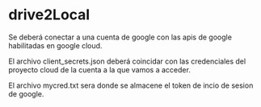 # drive2Local
Se deberá conectar a una cuenta de google con las apis de google habilitadas en google cloud.

El archivo client_secrets.json deberá coincidar con las credenciales del proyecto cloud de la cuenta a la que vamos a acceder.

El archivo mycred.txt sera donde se almacene el token de incio de sesion de google.
